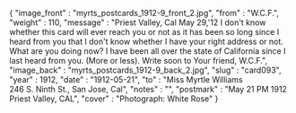 {
  "image_front" : "myrts_postcards_1912-9_front_2.jpg",
  "from" : "W.C.F.",
  "weight" : 110,
  "message" : "Priest Valley, Cal May 29,'12 I don't know whether this card will ever reach you or not as it has been so long since I heard from you that I don't know whether I have your right address or not. What are you doing now? I have been all over the state of California since I last heard from you. (More or less). Write soon to Your friend, W.C.F.",
  "image_back" : "myrts_postcards_1912-9_back_2.jpg",
  "slug" : "card093",
  "year" : 1912,
  "date" : "1912-05-21",
  "to" : "Miss Myrtle Williams<br> 246 S. Ninth St., San Jose, Cal",
  "notes" : "",
  "postmark" : "May 21 PM 1912 Priest Valley, CAL",
  "cover" : "Photograph: White Rose"
}
